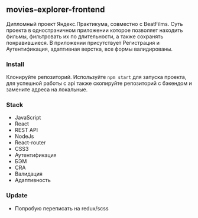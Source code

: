 ## movies-explorer-frontend 
Дипломный проект Яндекс.Практикума, совместно с BeatFilms. Суть проекта в одностраничном приложении которое позволяет находить фильмы, фильтровать их по длительности, а также сохранять понравившиеся. В приложении присутствует Регистрация и Аутентификация, адаптивная верстка, все формы валидированы.

### Install
 Клонируйте репозиторий. Используйте ```npm start``` для запуска проекта, для успешной работы с api также скопируйте репозиторий с бэкендом и замените адреса на локальные.

### Stack
- JavaScript
- React
- REST API
- NodeJs
- React-router
- CSS3
- Аутентификация
- БЭМ
- CRA
- Валидация
- Адаптивность

### Update
- Попробую переписать на redux/scss